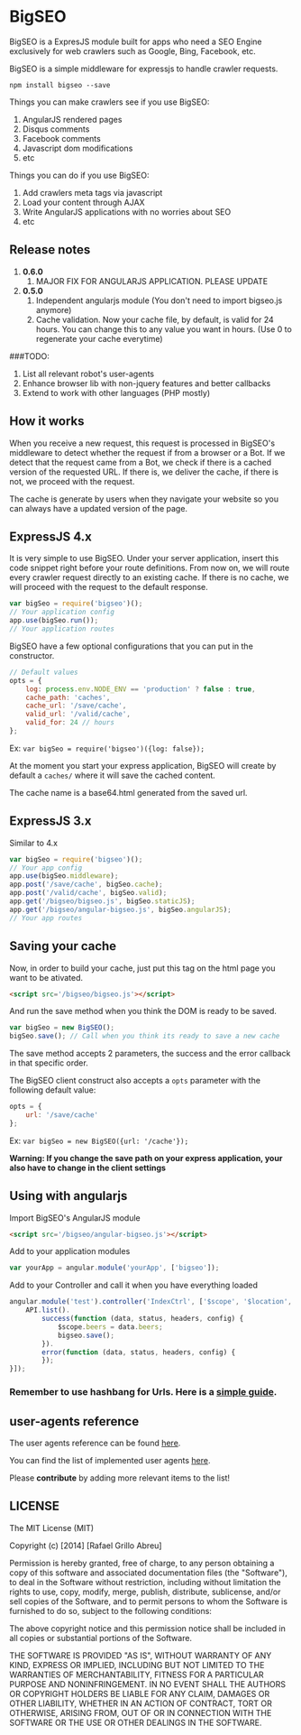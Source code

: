 # BigSEO

BigSEO is a ExpresJS module built for apps who need a SEO Engine exclusively for web crawlers such as Google, Bing, Facebook, etc.

BigSEO is a simple middleware for expressjs to handle crawler requests.

```npm install bigseo --save```

Things you can make crawlers see if you use BigSEO:

1. AngularJS rendered pages
1. Disqus comments
1. Facebook comments
1. Javascript dom modifications
1. etc

Things you can do if you use BigSEO:

1. Add crawlers meta tags via javascript
1. Load your content through AJAX
1. Write AngularJS applications with no worries about SEO
1. etc

## Release notes
1. **0.6.0**
    1. MAJOR FIX FOR ANGULARJS APPLICATION. PLEASE UPDATE
1. **0.5.0**
    1. Independent angularjs module (You don't need to import bigseo.js anymore)
    1. Cache validation. Now your cache file, by default, is valid for 24 hours. You can change this to any value you want in hours. (Use 0 to regenerate your cache everytime)

###TODO:
1. List all relevant robot's user-agents
1. Enhance browser lib with non-jquery features and better callbacks
1. Extend to work with other languages (PHP mostly)

## How it works
When you receive a new request, this request is processed in BigSEO's middleware to detect whether the request if from a browser or a Bot. If we detect that the request came from a Bot, we check if there is a cached version of the requested URL. If there is, we deliver the cache, if there is not, we proceed with the request.

The cache is generate by users when they navigate your website so you can always have a updated version of the page.

## ExpressJS 4.x

It is very simple to use BigSEO. Under your server application, insert this code snippet right before your route definitions. From now on, we will route every crawler request directly to an existing cache. If there is no cache, we will proceed with the request to the default response.

```javascript
var bigSeo = require('bigseo')();
// Your application config
app.use(bigSeo.run());
// Your application routes
```

BigSEO have a few optional configurations that you can put in the constructor.

```javascript
// Default values
opts = {
    log: process.env.NODE_ENV == 'production' ? false : true,
    cache_path: 'caches',
    cache_url: '/save/cache',
    valid_url: '/valid/cache',
    valid_for: 24 // hours
};
```

Ex: ```var bigSeo = require('bigseo')({log: false});```

At the moment you start your express application, BigSEO will create by default a ```caches/``` where it will save the cached content.

The cache name is a base64.html generated from the saved url.

## ExpressJS 3.x
Similar to 4.x
```javascript
var bigSeo = require('bigseo')();
// Your app config
app.use(bigSeo.middleware);
app.post('/save/cache', bigSeo.cache);
app.post('/valid/cache', bigSeo.valid);
app.get('/bigseo/bigseo.js', bigSeo.staticJS);
app.get('/bigseo/angular-bigseo.js', bigSeo.angularJS);
// Your app routes
```

## Saving your cache

Now, in order to build your cache, just put this tag on the html page you want to be ativated.

```html
<script src='/bigseo/bigseo.js'></script>
```

And run the save method when you think the DOM is ready to be saved.
```javascript
var bigSeo = new BigSEO();
bigSeo.save(); // Call when you think its ready to save a new cache
```

The save method accepts 2 parameters, the success and the error callback in that specific order.


The BigSEO client construct also accepts a ```opts``` parameter with the following default value:
```javascript
opts = {
    url: '/save/cache'
};
```

Ex: ```var bigSeo = new BigSEO({url: '/cache'});```

**Warning: If you change the save path on your express application, your also have to change in the client settings**

## Using with angularjs

Import BigSEO's AngularJS module
```html
<script src='/bigseo/angular-bigseo.js'></script>
```

Add to your application modules
```javascript
var yourApp = angular.module('yourApp', ['bigseo']);
```

Add to your Controller and call it when you have everything loaded
```javascript
angular.module('test').controller('IndexCtrl', ['$scope', '$location', 'API', 'bigseo', function($scope, $location, API, bigseo) {
    API.list().
        success(function (data, status, headers, config) {
            $scope.beers = data.beers;
            bigseo.save();
        }).
        error(function (data, status, headers, config) {
        });
}]);

```

### Remember to use hashbang for Urls. Here is a [simple guide](http://fdietz.github.io/recipes-with-angular-js/urls-routing-and-partials/client-side-routing-with-hashbang-urls.html).

## user-agents reference
The user agents reference can be found [here](http://user-agent-string.info/list-of-ua/bots).

You can find the list of implemented user agents [here](https://github.com/grillorafael/bigseo/blob/master/index.js).

Please **contribute** by adding more relevant items to the list!  

## LICENSE
The MIT License (MIT)

Copyright (c) [2014] [Rafael Grillo Abreu]

Permission is hereby granted, free of charge, to any person obtaining a copy
of this software and associated documentation files (the "Software"), to deal
in the Software without restriction, including without limitation the rights
to use, copy, modify, merge, publish, distribute, sublicense, and/or sell
copies of the Software, and to permit persons to whom the Software is
furnished to do so, subject to the following conditions:

The above copyright notice and this permission notice shall be included in all
copies or substantial portions of the Software.

THE SOFTWARE IS PROVIDED "AS IS", WITHOUT WARRANTY OF ANY KIND, EXPRESS OR
IMPLIED, INCLUDING BUT NOT LIMITED TO THE WARRANTIES OF MERCHANTABILITY,
FITNESS FOR A PARTICULAR PURPOSE AND NONINFRINGEMENT. IN NO EVENT SHALL THE
AUTHORS OR COPYRIGHT HOLDERS BE LIABLE FOR ANY CLAIM, DAMAGES OR OTHER
LIABILITY, WHETHER IN AN ACTION OF CONTRACT, TORT OR OTHERWISE, ARISING FROM,
OUT OF OR IN CONNECTION WITH THE SOFTWARE OR THE USE OR OTHER DEALINGS IN THE
SOFTWARE.
